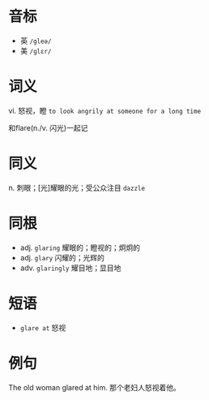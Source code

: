 # 音标

- 英 `/gleə/`
- 美 `/ɡlɛr/`

# 词义

vi. 怒视，瞪
`to look angrily at someone for a long time`



和flare(n./v. 闪光)一起记

# 同义

n. 刺眼；[光]耀眼的光；受公众注目
`dazzle`

# 同根

- adj. `glaring` 耀眼的；瞪视的；炯炯的
- adj. `glary` 闪耀的；光辉的
- adv. `glaringly` 耀目地；显目地

# 短语

- `glare at` 怒视

# 例句

The old woman glared at him.
那个老妇人怒视着他。


